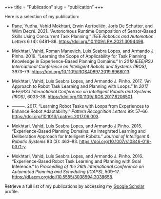 +++ title = “Publication” slug = “publication” +++

Here is a selection of my publication:

- Pane, Yudha, Vahid Mokhtari, Erwin Aertbeliën, Joris De Schutter, and
Wilm Decré. 2021. “Autonomous Runtime Composition of Sensor-Based Skills
Using Concurrent Task Planning.” *IEEE Robotics and Automation Letters*
6 (4): 6481–88. <https://doi.org/10.1109/LRA.2021.3094498>.

- Mokhtari, Vahid, Roman Manevich, Luís Seabra Lopes, and Armando J.
Pinho. 2019. “Learning the Scope of Applicability for Task Planning
Knowledge in Experience-Based Planning Domains.” In *2019 IEEE/RSJ
International Conference on Intelligent Robots and Systems (IROS)*,
3973–79. <https://doi.org/10.1109/IROS40897.2019.8968013>.

- Mokhtari, Vahid, Luis Seabra Lopes, and Armando J. Pinho. 2017. “An
Approach to Robot Task Learning and Planning with Loops.” In *2017
IEEE/RSJ International Conference on Intelligent Robots and Systems
(IROS)*, 6033–38. <https://doi.org/10.1109/IROS.2017.8206501>.

- ———. 2017. “Learning Robot Tasks with Loops from Experiences to Enhance
Robot Adaptability.” *Pattern Recognition Letters* 99: 57–66.
<https://doi.org/10.1016/j.patrec.2017.06.003>.

- Mokhtari, Vahid, Luı́s Seabra Lopes, and Armando J Pinho. 2016.
“Experience-Based Planning Domains: An Integrated Learning and
Deliberation Approach for Intelligent Robots.” *Journal of Intelligent &
Robotic Systems* 83 (3): 463–83.
<https://doi.org/10.1007/s10846-016-0371-y>.

- Mokhtari, Vahid, Luís Seabra Lopes, and Armando J. Pinho. 2016.
“Experience-Based Robot Task Learning and Planning with Goal Inference.”
In *Proceeding of the 26th International Conference on Automated
Planning and Scheduling (ICAPS)*, 509–17.
<https://dl.acm.org/doi/10.5555/3038594.3038658>.

Retrieve a full list of my publications by accessing my [Google
Scholar](https://scholar.google.com/citations?user=3h_rtHoAAAAJ&hl=en)
profile.
